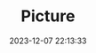 ---
weight: 1
images:
- /images/edited/79.jpeg
title: Picture
date: 2023-12-07 22:13:33
tags: [luminar neo,work]
---
